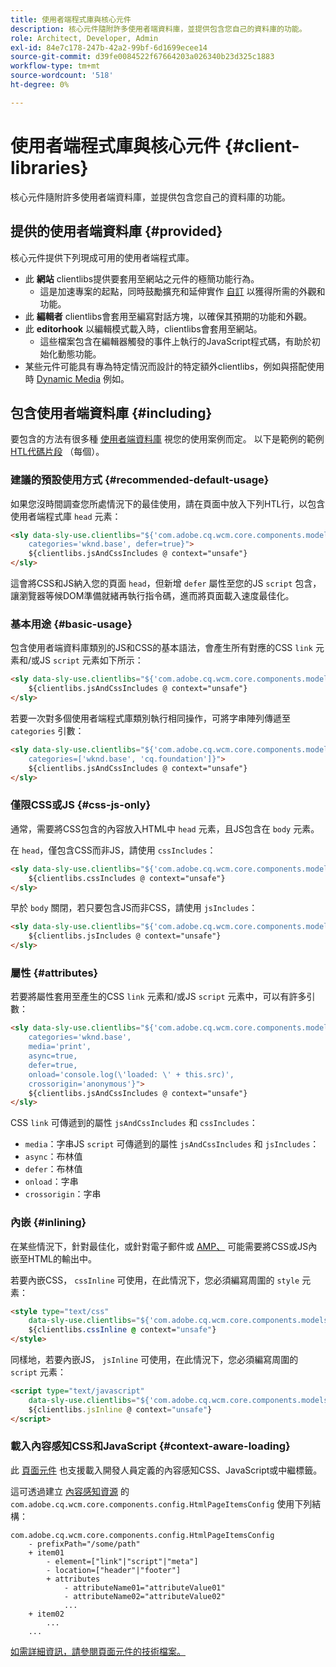 ```yaml
---
title: 使用者端程式庫與核心元件
description: 核心元件隨附許多使用者端資料庫，並提供包含您自己的資料庫的功能。
role: Architect, Developer, Admin
exl-id: 84e7c178-247b-42a2-99bf-6d1699ecee14
source-git-commit: d39fe0084522f67664203a026340b23d325c1883
workflow-type: tm+mt
source-wordcount: '518'
ht-degree: 0%

---
```



# 使用者端程式庫與核心元件 {#client-libraries}

核心元件隨附許多使用者端資料庫，並提供包含您自己的資料庫的功能。

## 提供的使用者端資料庫 {#provided}

核心元件提供下列現成可用的使用者端程式庫。

* 此 **網站** clientlibs提供要套用至網站之元件的極簡功能行為。
   * 這是加速專案的起點，同時鼓勵擴充和延伸實作 [自訂](/help/developing/customizing.md) 以獲得所需的外觀和功能。
* 此 **編輯者** clientlibs會套用至編寫對話方塊，以確保其預期的功能和外觀。
* 此 **editorhook** 以編輯模式載入時，clientlibs會套用至網站。
   * 這些檔案包含在編輯器觸發的事件上執行的JavaScript程式碼，有助於初始化動態功能。
* 某些元件可能具有專為特定情況而設計的特定額外clientlibs，例如與搭配使用時 [Dynamic Media](/help/components/image.md#dynamic-media) 例如。

## 包含使用者端資料庫 {#including}

要包含的方法有很多種 [使用者端資料庫](/help/developing/archetype/front-end.md#clientlibs) 視您的使用案例而定。 以下是範例的範例 [HTL代碼片段](https://experienceleague.adobe.com/docs/experience-manager-htl/using/overview.html) （每個）。

### 建議的預設使用方式 {#recommended-default-usage}

如果您沒時間調查您所處情況下的最佳使用，請在頁面中放入下列HTL行，以包含使用者端程式庫 `head` 元素：

```html
<sly data-sly-use.clientlibs="${'com.adobe.cq.wcm.core.components.models.ClientLibraries' @
    categories='wknd.base', defer=true}">
    ${clientlibs.jsAndCssIncludes @ context="unsafe"}
</sly>
```

這會將CSS和JS納入您的頁面 `head`，但新增 `defer` 屬性至您的JS `script` 包含，讓瀏覽器等候DOM準備就緒再執行指令碼，進而將頁面載入速度最佳化。

### 基本用途 {#basic-usage}

包含使用者端資料庫類別的JS和CSS的基本語法，會產生所有對應的CSS `link` 元素和/或JS `script` 元素如下所示：

```html
<sly data-sly-use.clientlibs="${'com.adobe.cq.wcm.core.components.models.ClientLibraries' @ categories='wknd.base'}">
    ${clientlibs.jsAndCssIncludes @ context="unsafe"}
</sly>
```

若要一次對多個使用者端程式庫類別執行相同操作，可將字串陣列傳遞至 `categories` 引數：

```html
<sly data-sly-use.clientlibs="${'com.adobe.cq.wcm.core.components.models.ClientLibraries' @
    categories=['wknd.base', 'cq.foundation']}">
    ${clientlibs.jsAndCssIncludes @ context="unsafe"}
</sly>
```

### 僅限CSS或JS {#css-js-only}

通常，需要將CSS包含的內容放入HTML中 `head` 元素，且JS包含在 `body` 元素。

在 `head`，僅包含CSS而非JS，請使用 `cssIncludes`：

```html
<sly data-sly-use.clientlibs="${'com.adobe.cq.wcm.core.components.models.ClientLibraries' @ categories='wknd.base'}">
    ${clientlibs.cssIncludes @ context="unsafe"}
</sly>
```

早於 `body` 關閉，若只要包含JS而非CSS，請使用 `jsIncludes`：

```html
<sly data-sly-use.clientlibs="${'com.adobe.cq.wcm.core.components.models.ClientLibraries' @ categories='wknd.base'}">
    ${clientlibs.jsIncludes @ context="unsafe"}
</sly>
```

### 屬性 {#attributes}

若要將屬性套用至產生的CSS `link` 元素和/或JS `script` 元素中，可以有許多引數：

```html
<sly data-sly-use.clientlibs="${'com.adobe.cq.wcm.core.components.models.ClientLibraries' @
    categories='wknd.base',
    media='print',
    async=true,
    defer=true,
    onload='console.log(\'loaded: \' + this.src)',
    crossorigin='anonymous'}">
    ${clientlibs.jsAndCssIncludes @ context="unsafe"}
</sly>
```

CSS `link` 可傳遞到的屬性 `jsAndCssIncludes` 和 `cssIncludes`：

* `media`：字串JS `script` 可傳遞到的屬性 `jsAndCssIncludes` 和 `jsIncludes`：
* `async`：布林值
* `defer`：布林值
* `onload`：字串
* `crossorigin`：字串

### 內嵌 {#inlining}

在某些情況下，針對最佳化，或針對電子郵件或 [AMP、](amp.md) 可能需要將CSS或JS內嵌至HTML的輸出中。

若要內嵌CSS， `cssInline` 可使用，在此情況下，您必須編寫周圍的 `style` 元素：

```html
<style type="text/css"
    data-sly-use.clientlibs="${'com.adobe.cq.wcm.core.components.models.ClientLibraries' @ categories='wknd.base'}">
    ${clientlibs.cssInline @ context="unsafe"}
</style>
```

同樣地，若要內嵌JS， `jsInline` 可使用，在此情況下，您必須編寫周圍的 `script` 元素：

```html
<script type="text/javascript"
    data-sly-use.clientlibs="${'com.adobe.cq.wcm.core.components.models.ClientLibraries' @ categories='wknd.base'}">
    ${clientlibs.jsInline @ context="unsafe"}
</script>
```

### 載入內容感知CSS和JavaScript {#context-aware-loading}

此 [頁面元件](/help/components/page.md) 也支援載入開發人員定義的內容感知CSS、JavaScript或中繼標籤。

這可透過建立 [內容感知資源](context-aware-configs.md) 的 `com.adobe.cq.wcm.core.components.config.HtmlPageItemsConfig` 使用下列結構：

```text
com.adobe.cq.wcm.core.components.config.HtmlPageItemsConfig
    - prefixPath="/some/path"
    + item01
        - element=["link"|"script"|"meta"]
        - location=["header"|"footer"]
        + attributes
            - attributeName01="attributeValue01"
            - attributeName02="attributeValue02"
            ...
    + item02
        ...
    ...
```

[如需詳細資訊，請參閱頁面元件的技術檔案。](https://github.com/adobe/aem-core-wcm-components/tree/master/content/src/content/jcr_root/apps/core/wcm/components/page/v2/page#loading-of-context-aware-cssjs)
